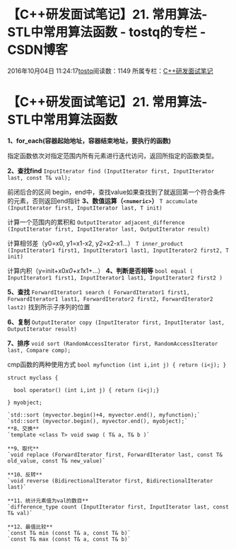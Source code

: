 # 【C++研发面试笔记】21. 常用算法-STL中常用算法函数 - tostq的专栏 - CSDN博客





2016年10月04日 11:24:17[tostq](https://me.csdn.net/tostq)阅读数：1149
所属专栏：[C++研发面试笔记](https://blog.csdn.net/column/details/15031.html)









# 【C++研发面试笔记】21. 常用算法-STL中常用算法函数

**1、for_each(容器起始地址，容器结束地址，要执行的函数)**

指定函数依次对指定范围内所有元素进行迭代访问，返回所指定的函数类型。

**2、查找find**
`InputIterator find (InputIterator first, InputIterator last, const T& val);`

前闭后合的区间 begin，end中，查找value如果查找到了就返回第一个符合条件的元素，否则返回end指针
**3、数值运算（`<numeric>`）**
`T accumulate (InputIterator first, InputIterator last, T init)`

计算一个范围内的累积和 
`OutputIterator adjacent_difference (InputIterator first, InputIterator last, OutputIterator result)`

计算相邻差（y0=x0, y1=x1-x2, y2=x2-x1…） 
`T inner_product (InputIterator1 first1, InputIterator1 last1, InputIterator2 first2, T init)`

计算内积（y=init+x0*x0+x1*x1+…）
**4、判断是否相等**
`bool equal ( InputIterator1 first1, InputIterator1 last1, InputIterator2 first2 )`

**5、查找**
`ForwardIterator1 search ( ForwardIterator1 first1, ForwardIterator1 last1, ForwardIterator2 first2, ForwardIterator2 last2)` 找到所示子序列的位置

**6、复制**
`OutputIterator copy (InputIterator first, InputIterator last, OutputIterator result)`

**7、排序**
`void sort (RandomAccessIterator first, RandomAccessIterator last, Compare comp);`

cmp函数的两种使用方式 
`bool myfunction (int i,int j) { return (i<j); }`

```
struct myclass { 

  bool operator() (int i,int j) { return (i<j);} 

} myobject; 

`std::sort (myvector.begin()+4, myvector.end(), myfunction);`
`std::sort (myvector.begin(), myvector.end(), myobject);`
**8、交换**
`template <class T> void swap ( T& a, T& b )`

**9、取代**
`void replace (ForwardIterator first, ForwardIterator last, const T& old_value, const T& new_value)`

**10、反转**
`void reverse (BidirectionalIterator first, BidirectionalIterator last)`

**11、统计元素值为val的数目**
`difference_type count (InputIterator first, InputIterator last, const T& val)`

**12、最值比较**
`const T& min (const T& a, const T& b)`
`const T& max (const T& a, const T& b)`
```






